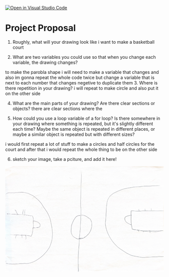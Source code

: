 [![Open in Visual Studio Code](https://classroom.github.com/assets/open-in-vscode-2e0aaae1b6195c2367325f4f02e2d04e9abb55f0b24a779b69b11b9e10269abc.svg)](https://classroom.github.com/online_ide?assignment_repo_id=20453701&assignment_repo_type=AssignmentRepo)
# Project Proposal

1. Roughly, what will your drawing look like
i want to make a basketball court

2. What are two variables you could use so that when you change each variable, the drawing changes?

to make the parobla shape i will need to make a variable that changes and also im gonna repeat the whole code twice but change a variable that is next to each number that changes negetive to duplicate them
3. Where is there repetition in your drawing?
i will repeat to make circle and also put it on the other side

4. What are the main parts of your drawing? Are there clear sections or objects?
there are clear sections where the 

5. How could you use a loop variable of a for loop? Is there somewhere in your drawing where something is repeated, but it's slightly different each time? Maybe the same object is repeated in different places, or maybe a similar object is repeated but with different sizes?

i would first repeat a lot of stuff to make a circles and half circles for the court and after that i would repeat the whole thing to be on the other side

6. sketch your image, take a pciture, and add it here!

![](sketch.png)
